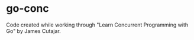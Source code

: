 # go-conc
Code created while working through "Learn Concurrent Programming with Go" by James Cutajar.
